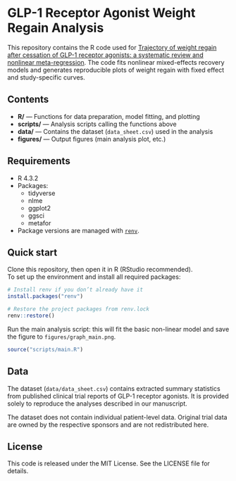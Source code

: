# GLP-1 Receptor Agonist Weight Regain Analysis

This repository contains the R code used for [Trajectory of weight regain after cessation of GLP-1 receptor agonists: a systematic review and nonlinear meta-regression](https://www.medrxiv.org/content/10.1101/2025.06.09.25328726v2). The code fits nonlinear mixed-effects recovery models and generates reproducible plots of weight regain with fixed effect and study-specific curves.

## Contents
- **R/** — Functions for data preparation, model fitting, and plotting
- **scripts/** — Analysis scripts calling the functions above 
- **data/** — Contains the dataset (`data_sheet.csv`) used in the analysis
- **figures/** — Output figures (main analysis plot, etc.)

## Requirements
- R 4.3.2
- Packages:  
  - tidyverse  
  - nlme  
  - ggplot2  
  - ggsci  
  - metafor  
- Package versions are managed with [`renv`](https://rstudio.github.io/renv/).  

## Quick start

Clone this repository, then open it in R (RStudio recommended).  
To set up the environment and install all required packages:

```r
# Install renv if you don’t already have it
install.packages("renv")

# Restore the project packages from renv.lock
renv::restore()
```

Run the main analysis script: this will fit the basic non-linear model and save the figure to `figures/graph_main.png`.  
```r
source("scripts/main.R")
```

## Data

The dataset (`data/data_sheet.csv`) contains extracted summary statistics from published clinical trial reports of GLP-1 receptor agonists. It is provided solely to reproduce the analyses described in our manuscript.  

The dataset does not contain individual patient-level data. Original trial data are owned by the respective sponsors and are not redistributed here.

## License
This code is released under the MIT License. See the LICENSE file for details.
